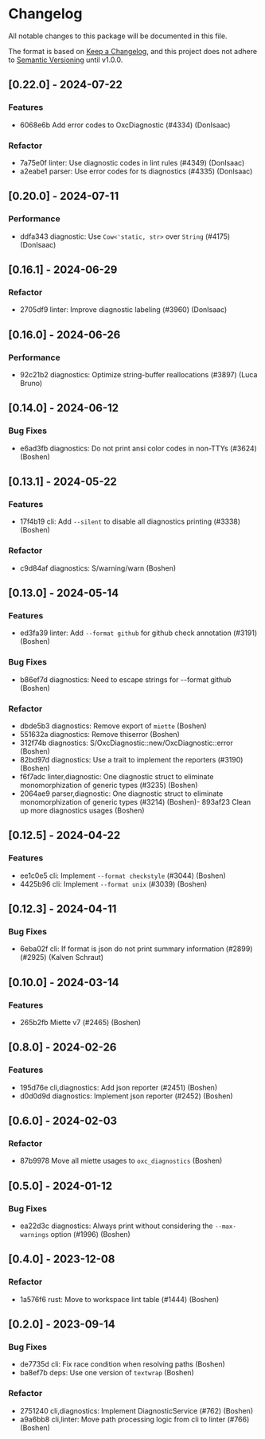 # Changelog

All notable changes to this package will be documented in this file.

The format is based on [Keep a Changelog](https://keepachangelog.com/en/1.0.0/), and this project does not adhere to [Semantic Versioning](https://semver.org/spec/v2.0.0.html) until v1.0.0.

## [0.22.0] - 2024-07-22

### Features
- 6068e6b Add error codes to OxcDiagnostic (#4334) (DonIsaac)

### Refactor

- 7a75e0f linter: Use diagnostic codes in lint rules (#4349) (DonIsaac)
- a2eabe1 parser: Use error codes for ts diagnostics (#4335) (DonIsaac)

## [0.20.0] - 2024-07-11

### Performance

- ddfa343 diagnostic: Use `Cow<'static, str>` over `String` (#4175) (DonIsaac)

## [0.16.1] - 2024-06-29

### Refactor

- 2705df9 linter: Improve diagnostic labeling (#3960) (DonIsaac)

## [0.16.0] - 2024-06-26

### Performance

- 92c21b2 diagnostics: Optimize string-buffer reallocations (#3897) (Luca Bruno)

## [0.14.0] - 2024-06-12

### Bug Fixes

- e6ad3fb diagnostics: Do not print ansi color codes in non-TTYs (#3624) (Boshen)

## [0.13.1] - 2024-05-22

### Features

- 17f4b19 cli: Add `--silent` to disable all diagnostics printing (#3338) (Boshen)

### Refactor

- c9d84af diagnostics: S/warning/warn (Boshen)

## [0.13.0] - 2024-05-14

### Features

- ed3fa39 linter: Add `--format github` for github check annotation (#3191) (Boshen)

### Bug Fixes

- b86ef7d diagnostics: Need to escape strings for --format github (Boshen)

### Refactor

- dbde5b3 diagnostics: Remove export of `miette` (Boshen)
- 551632a diagnostics: Remove thiserror (Boshen)
- 312f74b diagnostics: S/OxcDiagnostic::new/OxcDiagnostic::error (Boshen)
- 82bd97d diagnostics: Use a trait to implement the reporters (#3190) (Boshen)
- f6f7adc linter,diagnostic: One diagnostic struct to eliminate monomorphization of generic types (#3235) (Boshen)
- 2064ae9 parser,diagnostic: One diagnostic struct to eliminate monomorphization of generic types (#3214) (Boshen)- 893af23 Clean up more diagnostics usages (Boshen)

## [0.12.5] - 2024-04-22

### Features

- ee1c0e5 cli: Implement `--format checkstyle` (#3044) (Boshen)
- 4425b96 cli: Implement `--format unix` (#3039) (Boshen)

## [0.12.3] - 2024-04-11

### Bug Fixes

- 6eba02f cli: If format is json do not print summary information (#2899) (#2925) (Kalven Schraut)

## [0.10.0] - 2024-03-14

### Features
- 265b2fb Miette v7 (#2465) (Boshen)

## [0.8.0] - 2024-02-26

### Features

- 195d76e cli,diagnostics: Add json reporter (#2451) (Boshen)
- d0d0d9d diagnostics: Implement json reporter (#2452) (Boshen)

## [0.6.0] - 2024-02-03

### Refactor
- 87b9978 Move all miette usages to `oxc_diagnostics` (Boshen)

## [0.5.0] - 2024-01-12

### Bug Fixes

- ea22d3c diagnostics: Always print without considering the `--max-warnings` option (#1996) (Boshen)

## [0.4.0] - 2023-12-08

### Refactor

- 1a576f6 rust: Move to workspace lint table (#1444) (Boshen)

## [0.2.0] - 2023-09-14

### Bug Fixes

- de7735d cli: Fix race condition when resolving paths (Boshen)
- ba8ef7b deps: Use one version of `textwrap` (Boshen)

### Refactor

- 2751240 cli,diagnostics: Implement DiagnosticService (#762) (Boshen)
- a9a6bb8 cli,linter: Move path processing logic from cli to linter (#766) (Boshen)

